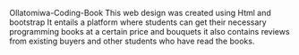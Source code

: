  Ollatomiwa-Coding-Book
This web design was created using Html and bootstrap
It entails a platform where students can get their necessary programming books at a certain price and bouquets
it also contains reviews from existing buyers and other students who have read the books. 
